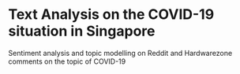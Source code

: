 # Text Analysis on the COVID-19 situation in Singapore
Sentiment analysis and topic modelling on Reddit and Hardwarezone comments on the topic of COVID-19
